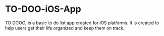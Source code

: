 # TO-DOO-iOS-App
TO DOOO, is a basic to do list app created for iOS platforms. It is created to help users get their life organized and keep them on track.

